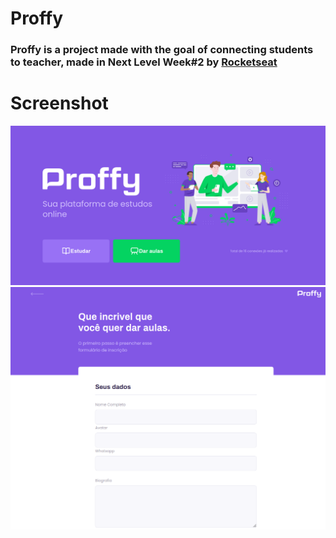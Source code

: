 # Proffy
### Proffy is a project made with the goal of connecting students to teacher, made in Next Level Week#2 by [Rocketseat](https://rocketseat.com.br/)

# Screenshot
![Proffy](Proffy.png)
![Proffy](Proffy2.png)
